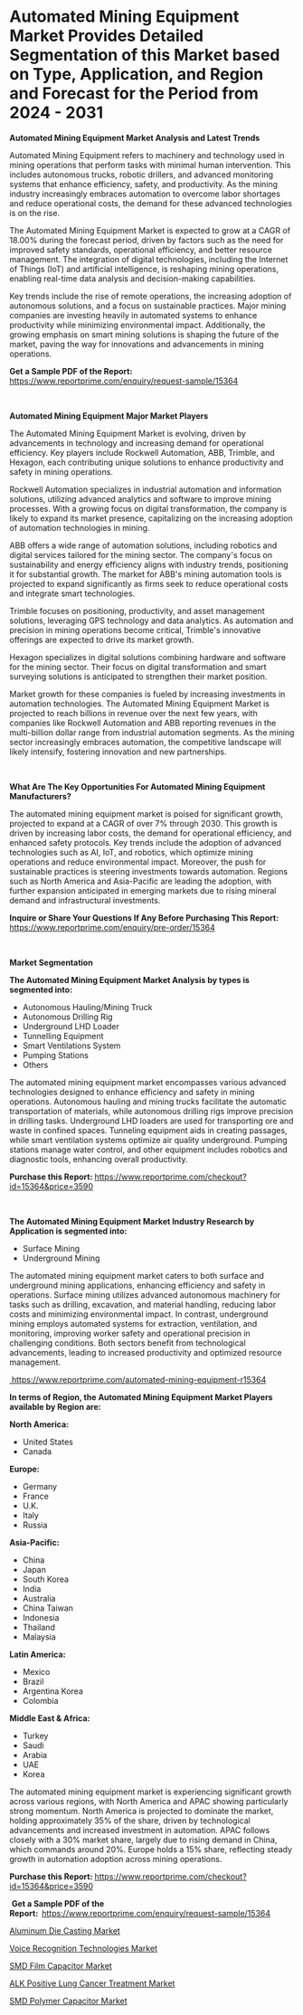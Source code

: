 <p><h1>Automated Mining Equipment Market Provides Detailed Segmentation of this Market based on Type, Application, and Region and Forecast for the Period from 2024 - 2031</h1></p><p><strong>Automated Mining Equipment Market Analysis and Latest Trends</strong></p>
<p><p>Automated Mining Equipment refers to machinery and technology used in mining operations that perform tasks with minimal human intervention. This includes autonomous trucks, robotic drillers, and advanced monitoring systems that enhance efficiency, safety, and productivity. As the mining industry increasingly embraces automation to overcome labor shortages and reduce operational costs, the demand for these advanced technologies is on the rise.</p><p>The Automated Mining Equipment Market is expected to grow at a CAGR of 18.00% during the forecast period, driven by factors such as the need for improved safety standards, operational efficiency, and better resource management. The integration of digital technologies, including the Internet of Things (IoT) and artificial intelligence, is reshaping mining operations, enabling real-time data analysis and decision-making capabilities. </p><p>Key trends include the rise of remote operations, the increasing adoption of autonomous solutions, and a focus on sustainable practices. Major mining companies are investing heavily in automated systems to enhance productivity while minimizing environmental impact. Additionally, the growing emphasis on smart mining solutions is shaping the future of the market, paving the way for innovations and advancements in mining operations.</p></p>
<p><strong>Get a Sample PDF of the Report:&nbsp;</strong> <a href="https://www.reportprime.com/enquiry/request-sample/15364?utm_campaign=36&utm_medium=2&utm_source=Github&utm_content=ia&utm_term=29112024&utm_id=automated-mining-equipment">https://www.reportprime.com/enquiry/request-sample/15364</a></p>
<p>&nbsp;</p>
<p><strong>Automated Mining Equipment Major Market Players</strong></p>
<p><p>The Automated Mining Equipment Market is evolving, driven by advancements in technology and increasing demand for operational efficiency. Key players include Rockwell Automation, ABB, Trimble, and Hexagon, each contributing unique solutions to enhance productivity and safety in mining operations. </p><p>Rockwell Automation specializes in industrial automation and information solutions, utilizing advanced analytics and software to improve mining processes. With a growing focus on digital transformation, the company is likely to expand its market presence, capitalizing on the increasing adoption of automation technologies in mining. </p><p>ABB offers a wide range of automation solutions, including robotics and digital services tailored for the mining sector. The company's focus on sustainability and energy efficiency aligns with industry trends, positioning it for substantial growth. The market for ABB's mining automation tools is projected to expand significantly as firms seek to reduce operational costs and integrate smart technologies.</p><p>Trimble focuses on positioning, productivity, and asset management solutions, leveraging GPS technology and data analytics. As automation and precision in mining operations become critical, Trimble's innovative offerings are expected to drive its market growth.</p><p>Hexagon specializes in digital solutions combining hardware and software for the mining sector. Their focus on digital transformation and smart surveying solutions is anticipated to strengthen their market position. </p><p>Market growth for these companies is fueled by increasing investments in automation technologies. The Automated Mining Equipment Market is projected to reach billions in revenue over the next few years, with companies like Rockwell Automation and ABB reporting revenues in the multi-billion dollar range from industrial automation segments. As the mining sector increasingly embraces automation, the competitive landscape will likely intensify, fostering innovation and new partnerships.</p></p>
<p>&nbsp;</p>
<p><strong>What Are The Key Opportunities For Automated Mining Equipment Manufacturers?</strong></p>
<p><p>The automated mining equipment market is poised for significant growth, projected to expand at a CAGR of over 7% through 2030. This growth is driven by increasing labor costs, the demand for operational efficiency, and enhanced safety protocols. Key trends include the adoption of advanced technologies such as AI, IoT, and robotics, which optimize mining operations and reduce environmental impact. Moreover, the push for sustainable practices is steering investments towards automation. Regions such as North America and Asia-Pacific are leading the adoption, with further expansion anticipated in emerging markets due to rising mineral demand and infrastructural investments.</p></p>
<p><strong>Inquire or Share Your Questions If Any Before Purchasing This Report:</strong> <a href="https://www.reportprime.com/enquiry/pre-order/15364?utm_campaign=36&utm_medium=2&utm_source=Github&utm_content=ia&utm_term=29112024&utm_id=automated-mining-equipment">https://www.reportprime.com/enquiry/pre-order/15364</a></p>
<p>&nbsp;</p>
<p><strong>Market Segmentation</strong></p>
<p><strong>The Automated Mining Equipment Market Analysis by types is segmented into:</strong></p>
<p><ul><li>Autonomous Hauling/Mining Truck</li><li>Autonomous Drilling Rig</li><li>Underground LHD Loader</li><li>Tunnelling Equipment</li><li>Smart Ventilations System</li><li>Pumping Stations</li><li>Others</li></ul></p>
<p><p>The automated mining equipment market encompasses various advanced technologies designed to enhance efficiency and safety in mining operations. Autonomous hauling and mining trucks facilitate the automatic transportation of materials, while autonomous drilling rigs improve precision in drilling tasks. Underground LHD loaders are used for transporting ore and waste in confined spaces. Tunneling equipment aids in creating passages, while smart ventilation systems optimize air quality underground. Pumping stations manage water control, and other equipment includes robotics and diagnostic tools, enhancing overall productivity.</p></p>
<p><strong>Purchase this Report:&nbsp;</strong><a href="https://www.reportprime.com/checkout?id=15364&price=3590&utm_campaign=36&utm_medium=2&utm_source=Github&utm_content=ia&utm_term=29112024&utm_id=automated-mining-equipment">https://www.reportprime.com/checkout?id=15364&price=3590</a></p>
<p>&nbsp;</p>
<p><strong>The Automated Mining Equipment Market Industry Research by Application is segmented into:</strong></p>
<p><ul><li>Surface Mining</li><li>Underground Mining</li></ul></p>
<p><p>The automated mining equipment market caters to both surface and underground mining applications, enhancing efficiency and safety in operations. Surface mining utilizes advanced autonomous machinery for tasks such as drilling, excavation, and material handling, reducing labor costs and minimizing environmental impact. In contrast, underground mining employs automated systems for extraction, ventilation, and monitoring, improving worker safety and operational precision in challenging conditions. Both sectors benefit from technological advancements, leading to increased productivity and optimized resource management.</p></p>
<p><a href="https://www.reportprime.com/automated-mining-equipment-r15364?utm_campaign=36&utm_medium=2&utm_source=Github&utm_content=ia&utm_term=29112024&utm_id=automated-mining-equipment">&nbsp;https://www.reportprime.com/automated-mining-equipment-r15364</a></p>
<p><strong>In terms of Region, the Automated Mining Equipment Market Players available by Region are:</strong></p>
<p>
    <p> <strong> North America: </strong>
        <ul>
            <li>United States</li>
            <li>Canada</li>
        </ul>
        </p> 
    <p> <strong> Europe: </strong>
        <ul>
            <li>Germany</li>
            <li>France</li>
            <li>U.K.</li>
            <li>Italy</li>
            <li>Russia</li>
        </ul>
        </p> 
    <p> <strong> Asia-Pacific: </strong>
        <ul>
            <li>China</li>
            <li>Japan</li>
            <li>South Korea</li>
            <li>India</li>
            <li>Australia</li>
            <li>China Taiwan</li>
            <li>Indonesia</li>
            <li>Thailand</li>
            <li>Malaysia</li>
        </ul>
        </p> 
    <p> <strong> Latin America: </strong>
        <ul>
            <li>Mexico</li>
            <li>Brazil</li>
            <li>Argentina Korea</li>
            <li>Colombia</li>
        </ul>
        </p> 
    <p> <strong> Middle East & Africa: </strong>
        <ul>
            <li>Turkey</li>
            <li>Saudi</li>
            <li>Arabia</li>
            <li>UAE</li>
            <li>Korea</li>
        </ul>
    </p>
    </p>
<p><p>The automated mining equipment market is experiencing significant growth across various regions, with North America and APAC showing particularly strong momentum. North America is projected to dominate the market, holding approximately 35% of the share, driven by technological advancements and increased investment in automation. APAC follows closely with a 30% market share, largely due to rising demand in China, which commands around 20%. Europe holds a 15% share, reflecting steady growth in automation adoption across mining operations.</p></p>
<p><strong>Purchase this Report: </strong><a href="https://www.reportprime.com/checkout?id=15364&price=3590&utm_campaign=36&utm_medium=2&utm_source=Github&utm_content=ia&utm_term=29112024&utm_id=automated-mining-equipment">https://www.reportprime.com/checkout?id=15364&price=3590</a></p>
<p>&nbsp;<strong>Get a Sample PDF of the Report:&nbsp;&nbsp;</strong><a href="https://www.reportprime.com/enquiry/request-sample/15364?utm_campaign=36&utm_medium=2&utm_source=Github&utm_content=ia&utm_term=29112024&utm_id=automated-mining-equipment">https://www.reportprime.com/enquiry/request-sample/15364</a></p>
<p><strong></strong></p>
<p><p><a href="https://github.com/SanjidaKhan901/Market-Research-Report-List-1/blob/main/aluminum-die-casting-market.md?utm_campaign=36&utm_medium=2&utm_source=Github&utm_content=ia&utm_term=29112024&utm_id=automated-mining-equipment">Aluminum Die Casting Market</a></p><p><a href="https://www.linkedin.com/pulse/voice-recognition-technologies-market-study-findings-mrlnc?utm_campaign=36&utm_medium=2&utm_source=Github&utm_content=ia&utm_term=29112024&utm_id=automated-mining-equipment">Voice Recognition Technologies Market</a></p><p><a href="https://issuu.com/reportprime-2/docs/smd-film-capacitor-market-size-2030.pptx?utm_campaign=36&utm_medium=2&utm_source=Github&utm_content=ia&utm_term=29112024&utm_id=automated-mining-equipment">SMD Film Capacitor Market</a></p><p><a href="https://github.com/tamvrosiya/Market-Research-Report-List-6/blob/main/alk-positive-lung-cancer-treatment-market.md?utm_campaign=36&utm_medium=2&utm_source=Github&utm_content=ia&utm_term=29112024&utm_id=automated-mining-equipment">ALK Positive Lung Cancer Treatment Market</a></p><p><a href="https://issuu.com/reportprime-2/docs/smd-polymer-capacitor-market-size-2030.pptx?utm_campaign=36&utm_medium=2&utm_source=Github&utm_content=ia&utm_term=29112024&utm_id=automated-mining-equipment">SMD Polymer Capacitor Market</a></p></p>